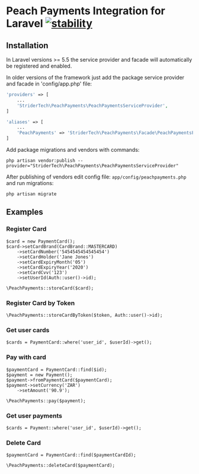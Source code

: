 # Peach Payments Integration for Laravel [![stability][0]][1]

## Installation

In Laravel versions >= 5.5 the service provider and facade will automatically be registered and enabled. 

In older versions of the framework just add the package service provider and facade in 'config/app.php' file:
```php
'providers' => [
    ...
    'StriderTech\PeachPayments\PeachPaymentsServiceProvider',
]

'aliases' => [
    ...
    'PeachPayments' => 'StriderTech\PeachPayments\Facade\PeachPaymentsFacade',
]
```

Add package migrations and vendors with commands:
```
php artisan vendor:publish --provider="StriderTech\PeachPayments\PeachPaymentsServiceProvider"
```
After publishing of vendors edit config file: `app/config/peachpayments.php` and run migrations: 
```
php artisan migrate
```

## Examples

### Register Card

```
$card = new PaymentCard();
$card->setCardBrand(CardBrand::MASTERCARD)
    ->setCardNumber('5454545454545454')
    ->setCardHolder('Jane Jones')
    ->setCardExpiryMonth('05')
    ->setCardExpiryYear('2020')
    ->setCardCvv('123')
    ->setUserId(Auth::user()->id);
    
\PeachPayments::storeCard($card);
```

### Register Card by Token

```
\PeachPayments::storeCardByToken($token, Auth::user()->id);
```

### Get user cards
```
$cards = PaymentCard::where('user_id', $userId)->get();
```

### Pay with card
```
$paymentCard = PaymentCard::find($id);
$payment = new Payment();
$payment->fromPaymentCard($paymentCard);
$payment->setCurrency('ZAR')
    ->setAmount('90.9');
    
\PeachPayments::pay($payment);
```

### Get user payments
```
$cards = Payment::where('user_id', $userId)->get();
```

### Delete Card

```
$paymentCard = PaymentCard::find($paymentCardId);

\PeachPayments::deleteCard($paymentCard);
```

[0]: https://img.shields.io/badge/stability-experimental-orange.svg?style=flat-square
[1]: https://nodejs.org/api/documentation.html#documentation_stability_index
[2]: https://img.shields.io/github/tag/strider-tech/peach-payments.svg
